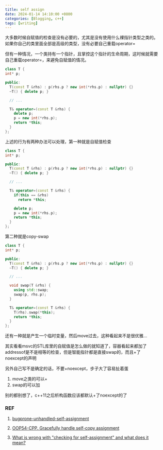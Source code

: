 ```yaml
---
title: self assign
date: 2024-01-14 14:10:00 +0800
categories: [Blogging, c++]
tags: [writing]
---
```


大多数时候自赋值的检查是没有必要的，尤其是没有使用什么裸指针类型之类的。如果你自己的类里面全部是高级的类型，没有必要自己重载operator=

但有一种情况，一个类持有一个指针，且掌控这个指针的生命周期，这时候就需要自己重载operator=，来避免自赋值的情况。

```c++
class T {
int* p;

public:
  T(const T &rhs) : p(rhs.p ? new int(*rhs.p) : nullptr) {}
  ~T() { delete p; }

  // ...

  T& operator=(const T &rhs) {
    delete p;
    p = new int(*rhs.p);
    return *this;
  }
};
```

上述的行为有两种办法可以处理，第一种就是自赋值检查

```c++
class T {
int* p;

public:
  T(const T &rhs) : p(rhs.p ? new int(*rhs.p) : nullptr) {}
  ~T() { delete p; }

  // ...

  T& operator=(const T &rhs) {
    if(this == &rhs)
      return *this;

    delete p;
    p = new int(*rhs.p);
    return *this;
  }
};
```

第二种就是copy-swap

```c++
class T {
int* p;

public:
  T(const T &rhs) : p(rhs.p ? new int(*rhs.p) : nullptr) {}
  ~T() { delete p; }

  // ...

  void swap(T &rhs) {
    using std::swap;
    swap(p, rhs.p);
  }

  T& operator=(const T &rhs) {
    T(rhs).swap(*this);
    return *this;
  }
};
```

还有一种就是产生一个临时变量，然后move过去，这种看起来不是很优雅...

其实看看msvc的STL库里的自赋值是怎么做的就知道了，容器看起来都加了addressof是不是相等的检查，但是智能指针都是直接swap的，而且+了noexcept的声明

另外自己写不是确定的话，不要+noexcept，步子大了容易扯着蛋

1. move之类的可以+
2. swap的可以加

别的都别想了，c++11之后析构函数应该都默认+了noexcept的了


### REF

1. [bugprone-unhandled-self-assignment](https://clang.llvm.org/extra/clang-tidy/checks/bugprone/unhandled-self-assignment.html)

2. [OOP54-CPP. Gracefully handle self-copy assignment](https://wiki.sei.cmu.edu/confluence/display/cplusplus/OOP54-CPP.+Gracefully+handle+self-copy+assignment)

3. [What is wrong with "checking for self-assignment" and what does it mean?](https://stackoverflow.com/questions/12015156/what-is-wrong-with-checking-for-self-assignment-and-what-does-it-mean)
